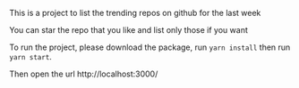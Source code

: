 This is a project to list the trending repos on github for the last week

You can star the repo that you like and list only those if you want

To run the project, please download the package, run `yarn install` then run `yarn start`.

Then open the url http://localhost:3000/
